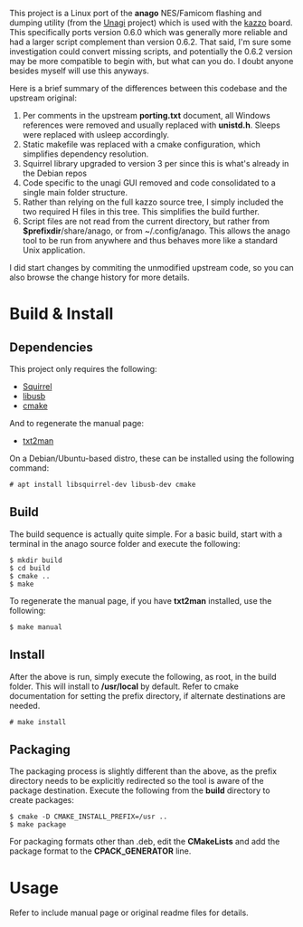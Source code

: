 This project is a Linux port of the **anago** 
NES/Famicom flashing and dumping utility 
(from the [Unagi](https://osdn.net/projects/unagi/wiki/FrontPage) project) which is used with the [kazzo](https://osdn.net/projects/unagi/releases/46303) board. This specifically ports version 0.6.0 which was generally more reliable and had a larger script complement than version 0.6.2. That said, I'm sure some investigation could convert missing scripts, and potentially the 0.6.2 version may be more compatible to begin with, but what can you do. I doubt anyone besides myself will use this anyways.

Here is a brief summary of the differences between this codebase and the upstream original:

 1. Per comments in the upstream **porting.txt** document, all Windows references were removed and usually replaced with **unistd.h**. Sleeps were replaced with usleep accordingly.
 2. Static makefile was replaced with a cmake configuration, which simplifies dependency resolution.
 3. Squirrel library upgraded to version 3 per since this is what's already in the Debian repos
 4. Code specific to the unagi GUI removed and code consolidated to a single main folder structure.
 5. Rather than relying on the full kazzo source tree, I simply included the two required H files in this tree. This simplifies the build further.
 6. Script files are not read from the current directory, but rather from **$prefixdir**/share/anago, or from ~/.config/anago. This allows the anago tool to be run from anywhere and thus behaves more like a standard Unix application.

I did start changes by commiting the unmodified upstream code, so you can also browse the change history for more details.

# Build & Install

## Dependencies

This project only requires the following:

 * [Squirrel](http://squirrel-lang.org/)
 * [libusb](https://libusb.info/)
 * [cmake](https://cmake.org/)

And to regenerate the manual page:

 * [txt2man](https://github.com/mvertes/txt2man)

On a Debian/Ubuntu-based distro, these can be installed using the following command:
  
    # apt install libsquirrel-dev libusb-dev cmake

## Build

The build sequence is actually quite simple. For a basic build, start with a terminal in the anago source folder and execute the following:

    $ mkdir build
    $ cd build
    $ cmake ..
    $ make

To regenerate the manual page, if you have **txt2man** installed, use the following:

    $ make manual
    
## Install

After the above is run, simply execute the following, as root, in the build folder. This will install to **/usr/local** by default. Refer to cmake documentation for setting the prefix directory, if alternate destinations are needed.

    # make install

## Packaging

The packaging process is slightly different than the above, as the prefix directory needs to be explicitly redirected so the tool is aware of the package destination. Execute the following from the **build** directory to create packages:

    $ cmake -D CMAKE_INSTALL_PREFIX=/usr ..
    $ make package

For packaging formats other than .deb, edit the **CMakeLists** and add the package format to the **CPACK_GENERATOR** line.
    
# Usage

Refer to include manual page or original readme files for details.
